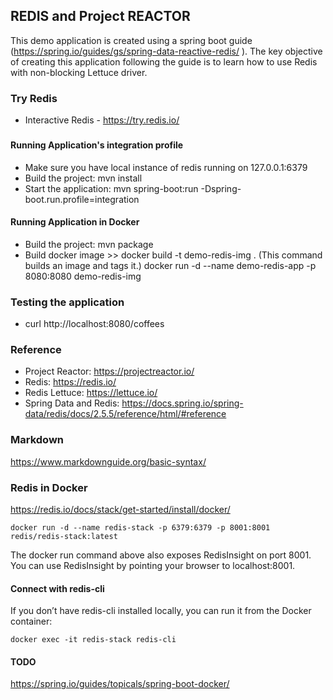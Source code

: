 ## REDIS and Project REACTOR

This demo application is created using a spring boot guide (https://spring.io/guides/gs/spring-data-reactive-redis/ ). 
The key objective of creating this application following the guide is to learn how to use Redis with non-blocking Lettuce driver.

### Try Redis
 - Interactive Redis - https://try.redis.io/


###
#### Running Application's integration profile 
 - Make sure you have local instance of redis running on 127.0.0.1:6379
 - Build the project: mvn install
 - Start the application: mvn spring-boot:run -Dspring-boot.run.profile=integration  


#### Running Application in Docker
 - Build the project: mvn package
 - Build docker image >> docker build -t demo-redis-img .
 	(This command builds an image and tags it.)
 	docker run -d --name demo-redis-app -p 8080:8080 demo-redis-img

### Testing the application
- curl http://localhost:8080/coffees

### Reference
- Project Reactor: https://projectreactor.io/
- Redis: https://redis.io/  
- Redis Lettuce: https://lettuce.io/
- Spring Data and Redis: https://docs.spring.io/spring-data/redis/docs/2.5.5/reference/html/#reference


### Markdown 

https://www.markdownguide.org/basic-syntax/


### Redis in Docker

https://redis.io/docs/stack/get-started/install/docker/

```
docker run -d --name redis-stack -p 6379:6379 -p 8001:8001 redis/redis-stack:latest
```

The docker run command above also exposes RedisInsight on port 8001. You can use RedisInsight by pointing your browser to localhost:8001.
#### Connect with redis-cli
If you don’t have redis-cli installed locally, you can run it from the Docker container:

```
docker exec -it redis-stack redis-cli
```



#### TODO
https://spring.io/guides/topicals/spring-boot-docker/